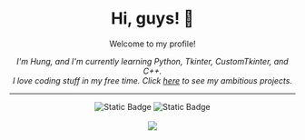 <div align="center">
  <h1>Hi, guys! 👋</h1>
  <p>Welcome to my profile!</p>

  *I'm Hung, and I'm currently learning Python, Tkinter, CustomTkinter, and C++.*<br>
  *I love coding stuff in my free time. Click [here](https://github.com/ItsHungg?tab=repositories) to see my ambitious projects.*
  <hr>
  
  ![Static Badge](https://img.shields.io/badge/github-gray?style=for-the-badge&logo=github&link=https%3A%2F%2Fgithub.com%2FItsHungg)
  ![Static Badge](https://img.shields.io/badge/5%2B-blue?style=for-the-badge&logo=github&label=PROJECTS&link=https%3A%2F%2Fgithub.com%2FItsHungg%3Ftab%3Drepositories)
  <br><br>
  ![](https://stackoverflow-badge.herokuapp.com/stackoverflow?username=17990633&period=quarter)

</div>
